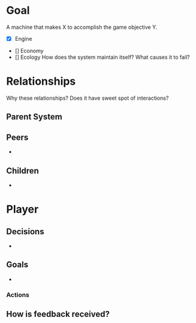 # Goal
A machine that makes X to accomplish the game objective Y.
- [x] Engine
- [] Economy
- [] Ecology
How does the system maintain itself? What causes it to fail?
# Relationships
Why these relationships?
Does it have sweet spot of interactions?
## Parent System

## Peers
- 
## Children
- 
# Player
## Decisions
- 
## Goals
- 
### Actions
How is feedback received?
- 
